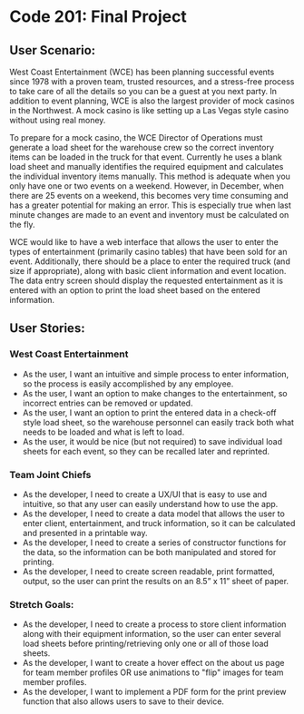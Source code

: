 # Code 201: Final Project

## User Scenario:

West Coast Entertainment (WCE) has been planning successful events since 1978 with a proven team, trusted resources, and a stress-free process to take care of all the details so you can be a guest at you next party.  In addition to event planning, WCE is also the largest provider of mock casinos in the Northwest.  A mock casino is like setting up a Las Vegas style casino without using real money.

To prepare for a mock casino, the WCE Director of Operations must generate a load sheet for the warehouse crew so the correct inventory items can be loaded in the truck for that event.  Currently he uses a blank load sheet and manually identifies the required equipment and calculates the individual inventory items manually.  This method is adequate when you only have one or two events on a weekend.  However, in December, when there are 25 events on a weekend, this becomes very time consuming and has a greater potential for making an error.  This is especially true when last minute changes are made to an event and inventory must be calculated on the fly.  

WCE would like to have a web interface that allows the user to enter the types of entertainment (primarily casino tables) that have been sold for an event.  Additionally, there should be a place to enter the required truck (and size if appropriate), along with basic client information and event location.  The data entry screen should display the requested entertainment as it is entered with an option to print the load sheet based on the entered information.

## User Stories:

### West Coast Entertainment

-	As the user, I want an intuitive and simple process to enter information, so the process is easily accomplished by any employee.
-	As the user, I want an option to make changes to the entertainment, so incorrect entries can be removed or updated.
-	As the user, I want an option to print the entered data in a check-off style load sheet, so the warehouse personnel can easily track both what needs to be loaded and what is left to load.
-	As the user, it would be nice (but not required) to save individual load sheets for each event, so they can be recalled later and reprinted.

### Team Joint Chiefs

-	As the developer, I need to create a UX/UI that is easy to use and intuitive, so that any user can easily understand how to use the app.
-	As the developer, I need to create a data model that allows the user to enter client, entertainment, and truck information, so it can be calculated and presented in a printable way.
-	As the developer, I need to create a series of constructor functions for the data, so the information can be both manipulated and stored for printing.
-	As the developer, I need to create screen readable, print formatted, output, so the user can print the results on an 8.5” x 11” sheet of paper.

### Stretch Goals:

-	As the developer, I need to create a process to store client information along with their equipment information, so the user can enter several load sheets before printing/retrieving only one or all of those load sheets.
-	As the developer, I want to create a hover effect on the about us page for team member profiles OR use animations to "flip" images for team member profiles.
-	As the developer, I want to implement a PDF form for the print preview function that also allows users to save to their device.